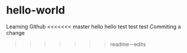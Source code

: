 # hello-world
Learning Github
<<<<<<< master
 hello hello
 test test test 
Commiting a change 
>>>>>>> readme--edits
